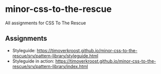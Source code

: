 # minor-css-to-the-rescue
All assignments for CSS To The Rescue

## Assignments
- Styleguide: https://timoverkroost.github.io/minor-css-to-the-rescue/srv/pattern-library/styleguide.html
- Styleguide in action: https://timoverkroost.github.io/minor-css-to-the-rescue/srv/pattern-library/index.html
